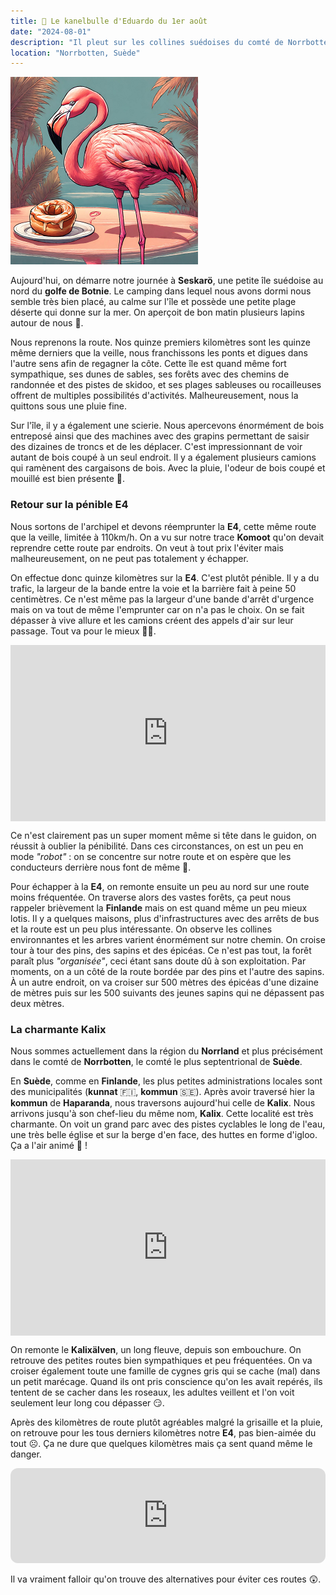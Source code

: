 ```yaml
---
title: 🥮 Le kanelbulle d'Eduardo du 1er août
date: "2024-08-01"
description: "Il pleut sur les collines suédoises du comté de Norrbotten !"
location: "Norrbotten, Suède"
---
```


![Kanelbullar d'Eduardo](../kanelbullar_eduardo.png)

Aujourd'hui, on démarre notre journée à **Seskarö**, une petite île suédoise au nord du **golfe de Botnie**. Le camping dans lequel nous avons dormi nous semble très bien placé, au calme sur l'île et possède une petite plage déserte qui donne sur la mer. On aperçoit de bon matin plusieurs lapins autour de nous 🐇.

Nous reprenons la route. Nos quinze premiers kilomètres sont les quinze même derniers que la veille, nous franchissons les ponts et digues dans l'autre sens afin de regagner la côte. Cette île est quand même fort sympathique, ses dunes de sables, ses forêts avec des chemins de randonnée et des pistes de skidoo, et ses plages sableuses ou rocailleuses offrent de multiples possibilités d'activités. Malheureusement, nous la quittons sous une pluie fine.

Sur l'île, il y a également une scierie. Nous apercevons énormément de bois entreposé ainsi que des machines avec des grapins permettant de saisir des dizaines de troncs et de les déplacer. C'est impressionnant de voir autant de bois coupé à un seul endroit. Il y a également plusieurs camions qui ramènent des cargaisons de bois. Avec la pluie, l'odeur de bois coupé et mouillé est bien présente 🙂.

### Retour sur la pénible E4

Nous sortons de l'archipel et devons réemprunter la **E4**, cette même route que la veille, limitée à 110km/h. On a vu sur notre trace **Komoot** qu'on devait reprendre cette route par endroits. On veut à tout prix l'éviter mais malheureusement, on ne peut pas totalement y échapper.

On effectue donc quinze kilomètres sur la **E4**. C'est plutôt pénible. Il y a du trafic, la largeur de la bande entre la voie et la barrière fait à peine 50 centimètres. Ce n'est même pas la largeur d'une bande d'arrêt d'urgence mais on va tout de même l'emprunter car on n'a pas le choix. On se fait dépasser à vive allure et les camions créent des appels d'air sur leur passage. Tout va pour le mieux 👌🏼.

<div style="width: 100%; height: 0; position: relative; padding-bottom: 56%;"><iframe src="https://giphy.com/embed/QMHoU66sBXqqLqYvGO" style="top: 0; left: 0; width: 100%; height: 100%; position: absolute; border: 0;" allowfullscreen scrolling="no" allow="encrypted-media;" class="giphy-embed"></iframe></div>

Ce n'est clairement pas un super moment même si tête dans le guidon, on réussit à oublier la pénibilité. Dans ces circonstances, on est un peu en mode _"robot"_ : on se concentre sur notre route et on espère que les conducteurs derrière nous font de même 😬.

Pour échapper à la **E4**, on remonte ensuite un peu au nord sur une route moins fréquentée. On traverse alors des vastes forêts, ça peut nous rappeler brièvement la **Finlande** mais on est quand même un peu mieux lotis. Il y a quelques maisons, plus d'infrastructures avec des arrêts de bus et la route est un peu plus intéressante. On observe les collines environnantes et les arbres varient énormément sur notre chemin. On croise tour à tour des pins, des sapins et des épicéas. Ce n'est pas tout, la forêt paraît plus _"organisée"_, ceci étant sans doute dû à son exploitation. Par moments, on a un côté de la route bordée par des pins et l'autre des sapins. À un autre endroit, on va croiser sur 500 mètres des épicéas d'une dizaine de mètres puis sur les 500 suivants des jeunes sapins qui ne dépassent pas deux mètres.

### La charmante Kalix

Nous sommes actuellement dans la région du **Norrland** et plus précisément dans le comté de **Norrbotten**, le comté le plus septentrional de **Suède**.

En **Suède**, comme en **Finlande**, les plus petites administrations locales sont des municipalités (**kunnat** 🇫🇮, **kommun** 🇸🇪). Après avoir traversé hier la **kommun** de **Haparanda**, nous traversons aujourd'hui celle de **Kalix**. Nous arrivons jusqu'à son chef-lieu du même nom, **Kalix**. Cette localité est très charmante. On voit un grand parc avec des pistes cyclables le long de l'eau, une très belle église et sur la berge d'en face, des huttes en forme d'igloo. Ça a l'air animé 🤗 !

<div style="width: 100%; height: 0; position: relative; padding-bottom: 56%;"><iframe src="https://giphy.com/embed/TNnyxINX87VAKbNYmZ" style="top: 0; left: 0; width: 100%; height: 100%; position: absolute; border: 0;" allowfullscreen scrolling="no" allow="encrypted-media;" class="giphy-embed"></iframe></div>

On remonte le **Kalixälven**, un long fleuve, depuis son embouchure. On retrouve des petites routes bien sympathiques et peu fréquentées. On va croiser également toute une famille de cygnes gris qui se cache (mal) dans un petit marécage. Quand ils ont pris conscience qu'on les avait repérés, ils tentent de se cacher dans les roseaux, les adultes veillent et l'on voit seulement leur long cou dépasser 😏.

Après des kilomètres de route plutôt agréables malgré la grisaille et la pluie, on retrouve pour les tous derniers kilomètres notre **E4**, pas bien-aimée du tout ☹️. Ça ne dure que quelques kilomètres mais ça sent quand même le danger.

<iframe style="border-radius:12px" src="https://open.spotify.com/embed/track/34x6hEJgGAOQvmlMql5Ige?utm_source=generator" width="100%" height="152" frameBorder="0" allow="autoplay; clipboard-write; encrypted-media; picture-in-picture" loading="lazy"></iframe>

Il va vraiment falloir qu'on trouve des alternatives pour éviter ces routes 😲.
